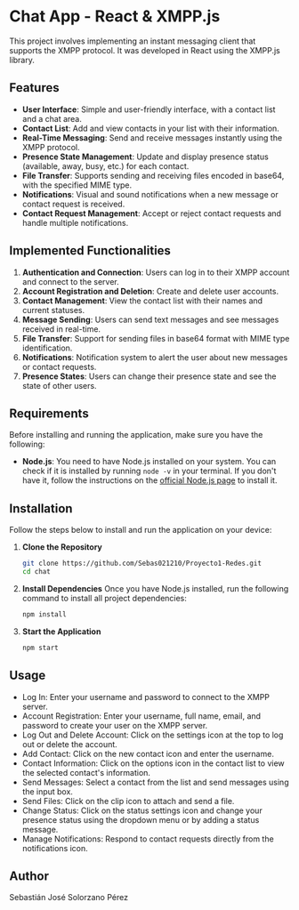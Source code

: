 # Chat App - React & XMPP.js

This project involves implementing an instant messaging client that supports the XMPP protocol. It was developed in React using the XMPP.js library.

## Features

- **User Interface**: Simple and user-friendly interface, with a contact list and a chat area.
- **Contact List**: Add and view contacts in your list with their information.
- **Real-Time Messaging**: Send and receive messages instantly using the XMPP protocol.
- **Presence State Management**: Update and display presence status (available, away, busy, etc.) for each contact.
- **File Transfer**: Supports sending and receiving files encoded in base64, with the specified MIME type.
- **Notifications**: Visual and sound notifications when a new message or contact request is received.
- **Contact Request Management**: Accept or reject contact requests and handle multiple notifications.

## Implemented Functionalities

1. **Authentication and Connection**: Users can log in to their XMPP account and connect to the server.
2. **Account Registration and Deletion**: Create and delete user accounts.
3. **Contact Management**: View the contact list with their names and current statuses.
4. **Message Sending**: Users can send text messages and see messages received in real-time.
5. **File Transfer**: Support for sending files in base64 format with MIME type identification.
6. **Notifications**: Notification system to alert the user about new messages or contact requests.
7. **Presence States**: Users can change their presence state and see the state of other users.

## Requirements

Before installing and running the application, make sure you have the following:

- **Node.js**: You need to have Node.js installed on your system. You can check if it is installed by running `node -v` in your terminal. If you don't have it, follow the instructions on the [official Node.js page](https://nodejs.org/) to install it.

## Installation

Follow the steps below to install and run the application on your device:

1. **Clone the Repository**

   ```bash
   git clone https://github.com/Sebas021210/Proyecto1-Redes.git
   cd chat
   ```
2. **Install Dependencies**
   Once you have Node.js installed, run the following command to install all project dependencies:
   ```bash
   npm install
   ```
3. **Start the Application**
   ```bash
   npm start
   ```

## Usage

- Log In: Enter your username and password to connect to the XMPP server.
- Account Registration: Enter your username, full name, email, and password to create your user on the XMPP server.
- Log Out and Delete Account: Click on the settings icon at the top to log out or delete the account.
- Add Contact: Click on the new contact icon and enter the username.
- Contact Information: Click on the options icon in the contact list to view the selected contact's information.
- Send Messages: Select a contact from the list and send messages using the input box.
- Send Files: Click on the clip icon to attach and send a file.
- Change Status: Click on the status settings icon and change your presence status using the dropdown menu or by adding a status message.
- Manage Notifications: Respond to contact requests directly from the notifications icon.

## Author
Sebastián José Solorzano Pérez
